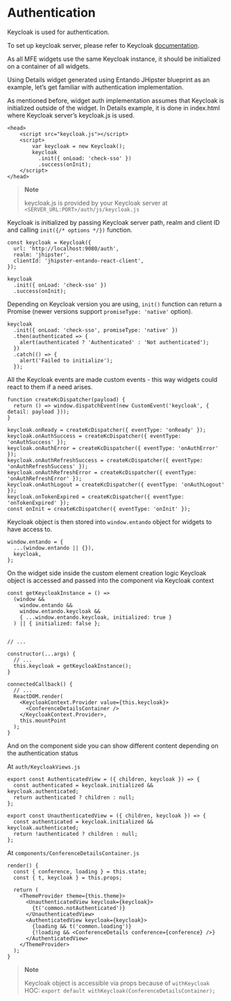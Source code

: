 # Authentication

Keycloak is used for authentication.

To set up keycloak server, please refer to Keycloak
[documentation](https://www.keycloak.org/documentation.html).

As all MFE widgets use the same Keycloak instance, it should be
initialized on a container of all widgets.

Using Details widget generated using Entando JHipster blueprint as an
example, let’s get familiar with authentication implementation.

As mentioned before, widget auth implementation assumes that Keycloak is
initialized outside of the widget. In Details example, it is done in
index.html where Keycloak server’s keycloak.js is used.

    <head>
        <script src="keycloak.js"></script>
        <script>
            var keycloak = new Keycloak();
            keycloak
              .init({ onLoad: 'check-sso' })
              .success(onInit);
        </script>
    </head>

> **Note**
>
> keycloak.js is provided by your Keycloak server at
> `<SERVER_URL:PORT>/auth/js/keycloak.js`

Keycloak is initialized by passing Keycloak server path, realm and
client ID and calling `init({/* options */})` function.

    const keycloak = Keycloak({
      url: 'http://localhost:9080/auth',
      realm: 'jhipster',
      clientId: 'jhipster-entando-react-client',
    });

    keycloak
      .init({ onLoad: 'check-sso' })
      .success(onInit);

Depending on Keycloak version you are using, `init()` function can
return a Promise (newer versions support `promiseType: 'native'`
option).

    keycloak
      .init({ onLoad: 'check-sso', promiseType: 'native' })
      .then(authenticated => {
        alert(authenticated ? 'Authenticated' : 'Not authenticated');
      })
      .catch(() => {
        alert('Failed to initialize');
      });

All the Keycloak events are made custom events - this way widgets could
react to them if a need arises.

    function createKcDispatcher(payload) {
      return () => window.dispatchEvent(new CustomEvent('keycloak', { detail: payload }));
    }

    keycloak.onReady = createKcDispatcher({ eventType: 'onReady' });
    keycloak.onAuthSuccess = createKcDispatcher({ eventType: 'onAuthSuccess' });
    keycloak.onAuthError = createKcDispatcher({ eventType: 'onAuthError' });
    keycloak.onAuthRefreshSuccess = createKcDispatcher({ eventType: 'onAuthRefreshSuccess' });
    keycloak.onAuthRefreshError = createKcDispatcher({ eventType: 'onAuthRefreshError' });
    keycloak.onAuthLogout = createKcDispatcher({ eventType: 'onAuthLogout' });
    keycloak.onTokenExpired = createKcDispatcher({ eventType: 'onTokenExpired' });
    const onInit = createKcDispatcher({ eventType: 'onInit' });

Keycloak object is then stored into `window.entando` object for widgets
to have access to.

    window.entando = {
      ...(window.entando || {}),
      keycloak,
    };

On the widget side inside the custom element creation logic Keycloak
object is accessed and passed into the component via Keycloak context

    const getKeycloakInstance = () =>
      (window &&
        window.entando &&
        window.entando.keycloak &&
        { ...window.entando.keycloak, initialized: true }
      ) || { initialized: false };


    // ...

    constructor(...args) {
      // ...
      this.keycloak = getKeycloakInstance();
    }

    connectedCallback() {
      // ...
      ReactDOM.render(
        <KeycloakContext.Provider value={this.keycloak}>
          <ConferenceDetailsContainer />
        </KeycloakContext.Provider>,
        this.mountPoint
      );
    }

And on the component side you can show different content depending on
the authentication status

At `auth/KeycloakViews.js`

    export const AuthenticatedView = ({ children, keycloak }) => {
      const authenticated = keycloak.initialized && keycloak.authenticated;
      return authenticated ? children : null;
    };

    export const UnauthenticatedView = ({ children, keycloak }) => {
      const authenticated = keycloak.initialized && keycloak.authenticated;
      return !authenticated ? children : null;
    };

At `components/ConferenceDetailsContainer.js`

    render() {
      const { conference, loading } = this.state;
      const { t, keycloak } = this.props;

      return (
        <ThemeProvider theme={this.theme}>
          <UnauthenticatedView keycloak={keycloak}>
            {t('common.notAuthenticated')}
          </UnauthenticatedView>
          <AuthenticatedView keycloak={keycloak}>
            {loading && t('common.loading')}
            {!loading && <ConferenceDetails conference={conference} />}
          </AuthenticatedView>
        </ThemeProvider>
      );
    }

> **Note**
>
> Keycloak object is accessible via props because of `withKeycloak` HOC:
> `export default withKeycloak(ConferenceDetailsContainer);`

